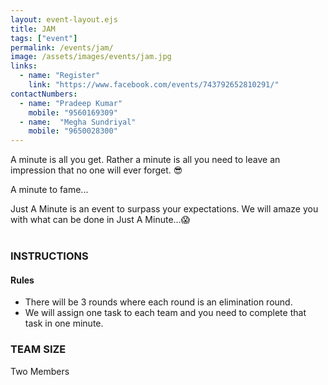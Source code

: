 ```yaml
---
layout: event-layout.ejs
title: JAM
tags: ["event"]
permalink: /events/jam/
image: /assets/images/events/jam.jpg
links:
  - name: "Register"
    link: "https://www.facebook.com/events/743792652810291/"
contactNumbers:
  - name: "Pradeep Kumar"
    mobile: "9560169309"
  - name:  "Megha Sundriyal"
    mobile: "9650028300"
---
```

A minute is all you get. Rather a minute is all you need to leave an impression that no one will
ever forget. 😎

A minute to fame...</br>

Just A Minute is an event to surpass your expectations. We will amaze you with what can be
done in Just A Minute...😱
</br>
</br>

### INSTRUCTIONS
#### Rules
- There will be 3 rounds where each round is an elimination round.
- We will assign one task to each team and you need to complete that task in one minute.
### TEAM SIZE
Two Members